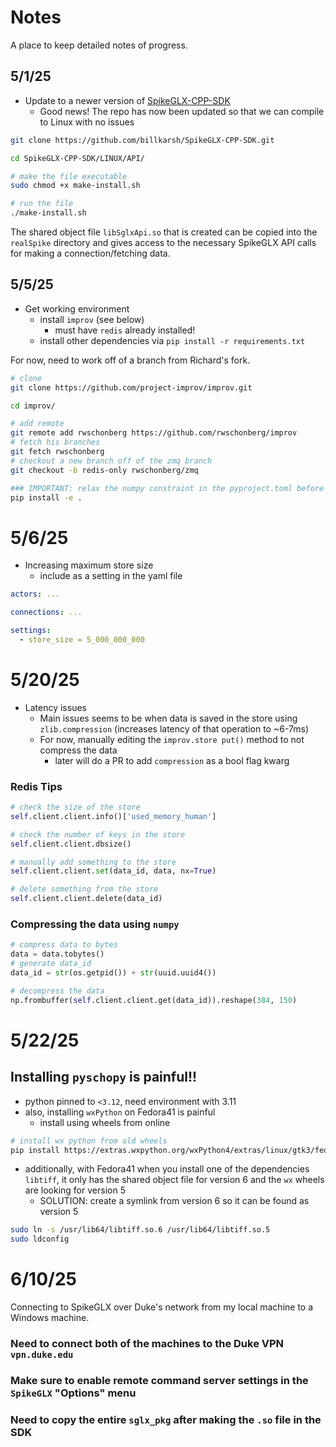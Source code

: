 # Notes

A place to keep detailed notes of progress.

## 5/1/25

- Update to a newer version of [SpikeGLX-CPP-SDK](https://github.com/billkarsh/SpikeGLX-CPP-SDK/tree/main)
    - Good news! The repo has now been updated so that we can compile to Linux with no issues

```bash
git clone https://github.com/billkarsh/SpikeGLX-CPP-SDK.git

cd SpikeGLX-CPP-SDK/LINUX/API/

# make the file executable
sudo chmod +x make-install.sh 

# run the file 
./make-install.sh 
```

The shared object file `libSglxApi.so` that is created can be copied into the `realSpike` directory 
and gives access to the necessary SpikeGLX API calls for making a connection/fetching data. 

## 5/5/25

- Get working environment 
  - install `improv` (see below) 
    - must have `redis` already installed!
  - install other dependencies via `pip install -r requirements.txt`

For now, need to work off of a branch from Richard's fork.
```bash
# clone
git clone https://github.com/project-improv/improv.git

cd improv/

# add remote 
git remote add rwschonberg https://github.com/rwschonberg/improv
# fetch his branches
git fetch rwschonberg
# checkout a new branch off of the zmq branch
git checkout -b redis-only rwschonberg/zmq

### IMPORTANT: relax the numpy constraint in the pyproject.toml before in-place install
pip install -e .
```

# 5/6/25

- Increasing maximum store size
  - include as a setting in the yaml file 

```yaml
actors: ... 

connections: ...

settings: 
  - store_size = 5_000_000_000
```

# 5/20/25

- Latency issues
  - Main issues seems to be when data is saved in the store using `zlib.compression` (increases latency of that operation to ~6-7ms)
  - For now, manually editing the `improv.store put()` method to not compress the data
    - later will do a PR to add `compression` as a bool flag kwarg

### Redis Tips

```python
# check the size of the store
self.client.client.info()['used_memory_human']

# check the number of keys in the store
self.client.client.dbsize()

# manually add something to the store
self.client.client.set(data_id, data, nx=True)

# delete something from the store
self.client.client.delete(data_id)
```

### Compressing the data using `numpy`

```python
# compress data to bytes
data = data.tobytes()
# generate data_id
data_id = str(os.getpid()) + str(uuid.uuid4())

# decompress the data
np.frombuffer(self.client.client.get(data_id)).reshape(384, 150)
```

# 5/22/25

## Installing `pyschopy` is painful!!
- python pinned to `<3.12`, need environment with 3.11
- also, installing `wxPython` on Fedora41 is painful 
  - install using wheels from online 

```bash
# install wx python from old wheels 
pip install https://extras.wxpython.org/wxPython4/extras/linux/gtk3/fedora-38/wxPython-4.2.1-cp311-cp311-linux_x86_64.whl
```
- additionally, with Fedora41 when you install one of the dependencies `libtiff`, it only has the 
  shared object file for version 6 and the `wx` wheels are looking for version 5
  - SOLUTION: create a symlink from version 6 so it can be found as version 5

```bash
sudo ln -s /usr/lib64/libtiff.so.6 /usr/lib64/libtiff.so.5
sudo ldconfig
```


# 6/10/25

Connecting to SpikeGLX over Duke's network from my local machine to a Windows machine.

### Need to connect both of the machines to the Duke VPN `vpn.duke.edu`
### Make sure to enable remote command server settings in the `SpikeGLX` "Options" menu
### Need to copy the entire `sglx_pkg` after making the `.so` file in the SDK